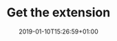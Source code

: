 ---
title: Get the extension
layout: get-the-extension
date: 2019-01-10T15:26:59+01:00
draft: false

banner: false
---